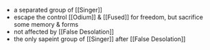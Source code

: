 - a separated group of [[Singer]]
- escape the control [[Odium]] & [[Fused]] for freedom, but sacrifice some memory & forms
- not affected by [[False Desolation]]
- the only sapeint group of [[Singer]] after [[False Desolation]]